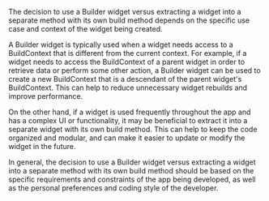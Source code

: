 The decision to use a Builder widget versus extracting a widget into a separate method with its own build method depends on the specific use case and context of the widget being created.

A Builder widget is typically used when a widget needs access to a BuildContext that is different from the current context. For example, if a widget needs to access the BuildContext of a parent widget in order to retrieve data or perform some other action, a Builder widget can be used to create a new BuildContext that is a descendant of the parent widget's BuildContext. This can help to reduce unnecessary widget rebuilds and improve performance.

On the other hand, if a widget is used frequently throughout the app and has a complex UI or functionality, it may be beneficial to extract it into a separate widget with its own build method. This can help to keep the code organized and modular, and can make it easier to update or modify the widget in the future.

In general, the decision to use a Builder widget versus extracting a widget into a separate method with its own build method should be based on the specific requirements and constraints of the app being developed, as well as the personal preferences and coding style of the developer.
